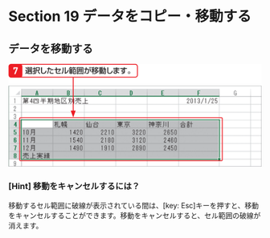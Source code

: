 # Section 19 データをコピー・移動する

## データを移動する

![](004.png)

### [Hint] 移動をキャンセルするには？

移動するセル範囲に破線が表示されている間は、[key: Esc]キーを押すと、移動をキャンセルすることができます。移動をキャンセルすると、セル範囲の破線が消えます。

